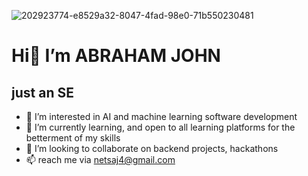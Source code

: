 ![202923774-e8529a32-8047-4fad-98e0-71b550230481](https://github.com/Jabrahamjohn/Jabrahamjohn/assets/101580587/052f68aa-dcad-407b-9201-af556e99a5c1)
#             Hi👋 I’m ABRAHAM JOHN
##                just an SE
- 👀 I’m interested in AI and machine learning
software development
- 🌱 I’m currently learning, 
and open to all learning platforms for the betterment of my skills       
- 💞️ I’m looking to collaborate on backend projects,
hackathons 
- 📫 reach me via netsaj4@gmail.com 
